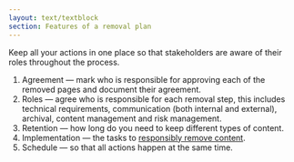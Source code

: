 ```yaml
---
layout: text/textblock
section: Features of a removal plan
---
```

Keep all your actions in one place so that stakeholders are aware of their roles throughout the process.

1. Agreement — mark who is responsible for approving each of the removed pages and document their agreement.
2. Roles — agree who is responsible for each removal step, this includes technical requirements, communication (both internal and external), archival, content management and risk management.
3. Retention — how long do you need to keep different types of content.
4. Implementation — the tasks to [responsibly remove content](../remove-content-from-web/).
5. Schedule — so that all actions happen at the same time.

